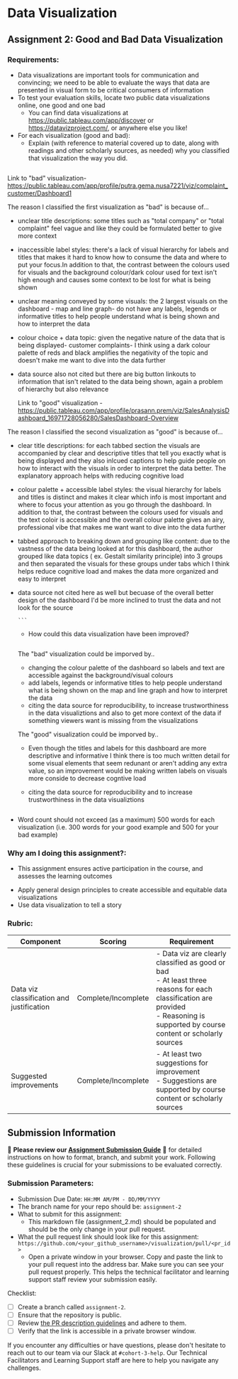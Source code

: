 # Data Visualization

## Assignment 2: Good and Bad Data Visualization

### Requirements:

- Data visualizations are important tools for communication and convincing; we need to be able to evaluate the ways that data are presented in visual form to be critical consumers of information 
- To test your evaluation skills, locate two public data visualizations online, one good and one bad  
    - You can find data visualizations at https://public.tableau.com/app/discover or https://datavizproject.com/, or anywhere else you like! 
- For each visualization (good and bad):  
    - Explain (with reference to material covered up to date, along with readings and other scholarly sources, as needed) why you classified that visualization the way you did.
      ```

Link to "bad" visualization- https://public.tableau.com/app/profile/putra.gema.nusa7221/viz/complaint_customer/Dashboard1
  
The reason I classified the first visualization as "bad" is because of...

- unclear title descriptions: some titles such as "total company" or "total complaint" feel vague and like they could be formulated better to give more context
  
- inaccessible label styles: there's a lack of visual hierarchy for labels and titles that makes it hard to know how to consume the data and where to put your focus.In addition to that, the contrast between the colours used for visuals and the background colour/dark colour used for text isn't high enough and causes some context to be lost for what is being shown
  
- unclear meaning conveyed by some visuals: the 2 largest visuals on the dashboard - map and line graph- do not have any labels, legends or informative titles to help people understand what is being shown and how to interpret the data 
  
- colour choice + data topic: given the negative nature of the data that is being displayed- customer complaints- I think using a dark colour palette of reds and black amplifies the negativity of the topic and doesn't make me want to dive into the data further

- data source also not cited but there are big button linkouts to information that isn't related to the data being shown, again a problem of hierarchy but also relevance



    Link to "good" visualization -     https://public.tableau.com/app/profile/prasann.prem/viz/SalesAnalysisDashboard_16971728056280/SalesDashboard-Overview

The reason I classified the second visualization as "good" is because of...

- clear title descriptions: for each tabbed section the visuals are accompanied by clear and descriptive titles that tell you exactly what is being displayed and they also inlcued captions to help guide people on how to interact with the visuals in order to interpret the data better. The explanatory approach helps with reducing cognitive load
  
- colour palette + accessible label styles: the visual hierarchy for labels and titles is distinct and makes it clear which info is most important and where to focus your attention as you go through the dashboard. In addition to that, the contrast between the colours used for visuals and the text coloir is accessible and the overall colour palette gives an airy, professional vibe that makes me want want to dive into the data further
  
- tabbed approach to breaking down and grouping like content: due to the vastness of the data being looked at for this dashboard, the author grouped like data topics ( ex. Gestalt similarity principle) into 3 groups and then separated the visuals for these groups under tabs which I think helps reduce cognitive load  and makes the data more organized and easy to interpret
  
- data source not cited here as well but becuase of the overall better design of the dashboard I'd be more inclined to trust the data and not look for the source 






      ```
    - How could this data visualization have been improved?  
      ```
   The "bad" visualization could be imporved by..
  
  - changing the colour palette of the dashboard so labels and text are accessible against the background/visual colours
  -  add labels, legends or informative titles to help people understand what is being shown on the map and line graph and how to interpret the data 
  - citing the data source for reproducibility, to increase trustworthiness in the data visualiztions and also to get more context of the data if something viewers want is missing from the visualizations 

  
   The "good" visualization could be imporved by..

  - Even though the titles and labels for this dashboard are more descriptive and informative I think there is too much written detail for some visual elements that seem redunant or aren't adding any extra value, so an improvement would be making written labels on visuals more conside to decrease cogntive load
  - citing the data source for reproducibility and to increase trustworthiness in the data visualiztions
  



      
      ```
- Word count should not exceed (as a maximum) 500 words for each visualization (i.e. 
300 words for your good example and 500 for your bad example)

### Why am I doing this assignment?:

- This assignment ensures active participation in the course, and assesses the learning outcomes
* Apply general design principles to create accessible and equitable data visualizations
* Use data visualization to tell a story

### Rubric:

| Component               | Scoring   | Requirement                                                 |
|-------------------------|-----------|-------------------------------------------------------------|
| Data viz classification and justification | Complete/Incomplete | - Data viz are clearly classified as good or bad<br />- At least three reasons for each classification are provided<br />- Reasoning is supported by course content or scholarly sources |
| Suggested improvements  | Complete/Incomplete | - At least two suggestions for improvement<br />- Suggestions are supported by course content or scholarly sources |

## Submission Information

🚨 **Please review our [Assignment Submission Guide](https://github.com/UofT-DSI/onboarding/blob/main/onboarding_documents/submissions.md)** 🚨 for detailed instructions on how to format, branch, and submit your work. Following these guidelines is crucial for your submissions to be evaluated correctly.

### Submission Parameters:
* Submission Due Date: `HH:MM AM/PM - DD/MM/YYYY`
* The branch name for your repo should be: `assignment-2`
* What to submit for this assignment:
    * This markdown file (assignment_2.md) should be populated and should be the only change in your pull request.
* What the pull request link should look like for this assignment: `https://github.com/<your_github_username>/visualization/pull/<pr_id>`
    * Open a private window in your browser. Copy and paste the link to your pull request into the address bar. Make sure you can see your pull request properly. This helps the technical facilitator and learning support staff review your submission easily.

Checklist:
- [ ] Create a branch called `assignment-2`.
- [ ] Ensure that the repository is public.
- [ ] Review [the PR description guidelines](https://github.com/UofT-DSI/onboarding/blob/main/onboarding_documents/submissions.md#guidelines-for-pull-request-descriptions) and adhere to them.
- [ ] Verify that the link is accessible in a private browser window.

If you encounter any difficulties or have questions, please don't hesitate to reach out to our team via our Slack at `#cohort-3-help`. Our Technical Facilitators and Learning Support staff are here to help you navigate any challenges.
